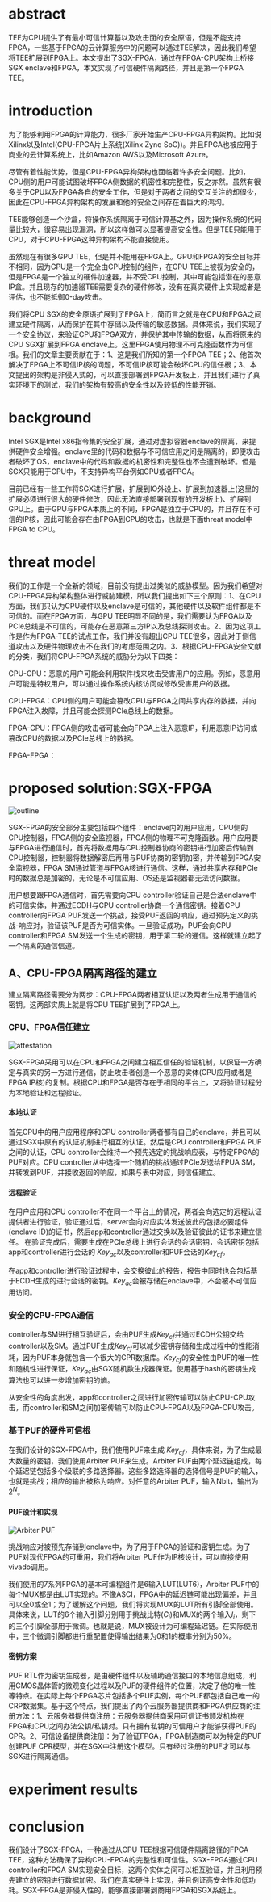# abstract
TEE为CPU提供了有最小可信计算基以及攻击面的安全原语，但是不能支持FPGA，一些基于FPGA的云计算服务中的问题可以通过TEE解决，因此我们希望将TEE扩展到FPGA上。本文提出了SGX-FPGA，通过在FPGA-CPU架构上桥接SGX enclave和FPGA，本文实现了可信硬件隔离路径，并且是第一个FPGA TEE。
# introduction
为了能够利用FPGA的计算能力，很多厂家开始生产CPU-FPGA异构架构。比如说Xilinx以及Intel(CPU-FPGA片上系统(Xilinx Zynq SoC))。并且FPGA也被应用于商业的云计算系统上，比如Amazon AWS以及Microsoft Azure。

尽管有着性能优势，但是CPU-FPGA异构架构也面临着许多安全问题。比如，CPU侧的用户可能试图破坏FPGA侧数据的机密性和完整性，反之亦然。虽然有很多关于CPU以及FPGA各自的安全工作，但是对于两者之间的交互关注的却很少，因此在CPU-FPGA异构架构的发展和他的安全之间存在着巨大的鸿沟。

TEE能够创造一个沙盒，将操作系统隔离于可信计算基之外，因为操作系统的代码量比较大，很容易出现漏洞，所以这样做可以显著提高安全性。但是TEE只能用于CPU，对于CPU-FPGA这种异构架构不能直接使用。

虽然现在有很多GPU TEE，但是并不能用在FPGA上。GPU和FPGA的安全目标并不相同，因为GPU是一个完全由CPU控制的组件，在GPU TEE上被视为安全的，但是FPGA是一个独立的硬件加速器，并不受CPU控制，其中可能包括潜在的恶意IP盒。并且现存的加速器TEE需要复杂的硬件修改，没有在真实硬件上实现或者是评估，也不能抵御0-day攻击。

我们将CPU SGX的安全原语扩展到了FPGA上，简而言之就是在CPU和FPGA之间建立硬件隔离，从而保护在其中存储以及传输的敏感数据。具体来说，我们实现了一个安全协议，来验证CPU和FPGA双方，并保护其中传输的数据，从而将原来的CPU SGX扩展到FPGA enclave上。这里FPGA使用物理不可克隆函数作为可信根。我们的文章主要贡献在于：1、这是我们所知的第一个FPGA TEE；2、他首次解决了FPGA上不可信IP核的问题，不可信IP核可能会破坏CPU的信任根；3、本文提出的架构是非侵入式的，可以直接部署到FPGA开发板上，并且我们进行了真实环境下的测试，我们的架构有较高的安全性以及较低的性能开销。
# background

Intel SGX是Intel x86指令集的安全扩展，通过对虚拟容器enclave的隔离，来提供硬件安全增强。enclave里的代码和数据与不可信应用之间是隔离的，即便攻击者破坏了OS，enclave中的代码和数据的机密性和完整性也不会遭到破坏。但是SGX只能用于CPU中，不支持异构平台例如GPU或者FPGA。

目前已经有一些工作将SGX进行扩展，扩展到IO外设上、扩展到加速器上(这里的扩展必须进行很大的硬件修改，因此无法直接部署到现有的开发板上)、扩展到GPU上。由于GPU与FPGA本质上的不同，FPGA是独立于CPU的，并且存在不可信的IP核，因此可能会存在由FPGA到CPU的攻击，也就是下面threat model中FPGA to CPU。
# threat model

我们的工作是一个全新的领域，目前没有提出过类似的威胁模型。因为我们希望对CPU-FPGA异构架构整体进行威胁建模，所以我们提出如下三个原则：1、在CPU方面，我们只认为CPU硬件以及enclave是可信的，其他硬件以及软件组件都是不可信的。而在FPGA方面，与GPU TEE明显不同的是，我们需要认为FPGA以及PCIe总线是不可信的，可能存在恶意第三方IP以及总线探测攻击。2、因为这项工作是作为FPGA-TEE的试点工作，我们并没有超出CPU TEE很多，因此对于侧信道攻击以及硬件物理攻击不在我们的考虑范围之内。3、根据CPU-FPGA安全文献的分类，我们将CPU-FPGA系统的威胁分为以下四类：

CPU-CPU：恶意的用户可能会利用软件栈来攻击受害用户的应用。例如，恶意用户可能是特权用户，可以通过操作系统内核访问或修改受害用户的数据。

CPU-FPGA：CPU侧的用户可能会篡改CPU与FPGA之间共享内存的数据，并向FPGA注入故障，并且可能会探测PCIe总线上的数据。

FPGA-CPU：FPGA侧的攻击者可能会向FPGA上注入恶意IP，利用恶意IP访问或篡改CPU的数据以及PCIe总线上的数据。

FPGA-FPGA：
# proposed solution:SGX-FPGA

![outline](outline.png "./pic/")

SGX-FPGA的安全部分主要包括四个组件：enclave内的用户应用，CPU侧的CPU控制器，FPGA侧的安全监视器，FPGA侧的物理不可克隆函数。用户应用要与FPGA进行通信时，首先将数据用与CPU控制器协商的密钥进行加密后传输到CPU控制器，控制器将数据解密后再用与PUF协商的密钥加密，并传输到FPGA安全监视器，FPGA SM通过管道与FPGA核进行通信。这样，通过共享内存和PCIe时的数据总是加密的，无论是不可信应用、OS还是监视器都无法访问数据。

用户想要跟FPGA通信时，首先需要向CPU controller验证自己是合法enclave中的可信实体，并通过ECDH与CPU controller协商一个通信密钥。接着CPU controller向FPGA PUF发送一个挑战，接受PUF返回的响应，通过预先定义的挑战-响应对，验证该PUF是否为可信实体。一旦验证成功，PUF会向CPU controller和FPGA SM发送一个生成的密钥，用于第二轮的通信。这样就建立起了一个隔离的通信信道。

## A、CPU-FPGA隔离路径的建立

建立隔离路径需要分为两步：CPU-FPGA两者相互认证以及两者生成用于通信的密钥。这两部实质上就是将CPU TEE扩展到了FPGA上。
### CPU、FPGA信任建立

![attestation](attestation.png "./pic")

SGX-FPGA采用可以在CPU和FPGA之间建立相互信任的验证机制，以保证一方确定与真实的另一方进行通信，防止攻击者创造一个恶意的实体(CPU应用或者是FPGA IP核)的复制。根据CPU和FPGA是否存在于相同的平台上，又将验证过程分为本地验证和远程验证。
#### 本地认证
首先CPU中的用户应用程序和CPU controller两者都有自己的enclave，并且可以通过SGX中原有的认证机制进行相互的认证。然后是CPU controller和FPGA PUF之间的认证，CPU controller会维持一个预先选定的挑战响应表，与特定FPGA的PUF对应。CPU controller从中选择一个随机的挑战通过PCIe发送给FPUA SM，并转发到PUF，并接收返回的响应，如果与表中对应，则信任建立。
#### 远程验证
在用户应用和CPU controller不在同一个平台上的情况，两者会向选定的远程认证提供者进行验证，验证通过后，server会向对应实体发送彼此的包括必要组件(enclave ID)的证书，然后app和controller通过交换以及验证彼此的证书来建立信任。
在验证完成后，需要生成在PCIe总线上进行会话的会话密钥，会话密钥包括app和controller进行会话的 $Key_{ac}$以及controller和PUF会话的$Key_{cf}$。

在app和controller进行验证过程中，会交换彼此的报告，报告中同时也会包括基于ECDH生成的进行会话的密钥。$Key_{ac}$会被存储在enclave中，不会被不可信应用访问。

### 安全的CPU-FPGA通信
controller与SM进行相互验证后，会由PUF生成$Key_{cf}$并通过ECDH公钥交给controller以及SM。通过PUF生成$Key_{cf}$可以减少密钥存储和生成过程中的性能消耗，因为PUF本身就包含一个很大的CPR数据库。$Key_{cf}$的安全性由PUF的唯一性和随机性进行保证，$Key_{ac}$由SGX随机数生成器保证。使用基于hash的密钥生成算法也可以进一步增加密钥的熵。

从安全性的角度出发，app和controller之间进行加密传输可以防止CPU-CPU攻击，而controller和SM之间加密传输可以防止CPU-FPGA以及FPGA-CPU攻击。

### 基于PUF的硬件可信根
在我们设计的SGX-FPGA中，我们使用PUF来生成 $Key_{cf}$，具体来说，为了生成最大数量的密钥，我们使用Arbiter PUF来生成。Arbiter PUF由两个延迟链组成，每个延迟链包括多个级联的多路选择器。这些多路选择器的选择信号是PUF的输入，也就是挑战；相应的输出被称为响应。对任意的Arbiter PUF，输入Nbit，输出为$2^N$。
#### PUF设计和实现

![Arbiter PUF](Arbiter_PUF.png "./pic")

挑战响应对被预先存储到enclave中，为了用于FPGA的验证和密钥生成。为了PUF对现代FPGA的可重用，我们将Arbiter PUF作为IP核设计，可以直接使用vivado调用。

我们使用的7系列FPGA的基本可编程组件是6输入LUT(LUT6)，Arbiter PUF中的每个MUX都是由LUT实现的。不像ASCI，FPGA中的延迟链可能出现偏差，并且可以全0或全1；为了缓解这个问题，我们将实现MUX的LUT所有引脚全部使用。具体来说，LUT的6个输入引脚分别用于挑战比特($C_i$)和MUX的两个输入$I_i$，剩下的三个引脚全部用于微调。也就是说，MUX被设计为可编程延迟链。在实际使用中，三个微调引脚都进行重配置使得输出结果为0和1的概率分别为50%。

#### 密钥方案
PUF RTL作为密钥生成器，是由硬件组件以及辅助通信接口的本地信息组成，利用CMOS晶体管的微观变化过程以及PUF的硬件组件的位置，决定了他的唯一性等特点。在实际上每个FPGA芯片包括多个PUF实例，每个PUF都包括自己唯一的CRP数据集。基于这个特点，我们提出了两个云服务器提供商和FPGA供应商的注册方法：1、云服务器提供商注册：云服务器提供商采用可信证书颁发机构在FPGA和CPU之间办法公钥/私钥对。只有拥有私钥的可信用户才能够获得PUF的CPR。2、可信设备提供商注册：为了验证FPGA，FPGA制造商可以为特定的PUF创建PUF CPR模型，并在SGX中注册这个模型。只有经过注册的PUF才可以与SGX进行隔离通信。

# experiment results
# conclusion
我们设计了SGX-FPGA，一种通过从CPU TEE根据可信硬件隔离路径的FPGA TEE，这种方法确保了异构CPU-FPGA的完整性和可信性。SGX-FPGA通过CPU controller和FPGA SM实现安全目标，这两个实体之间可以相互验证，并且利用预先建立的密钥进行数据加密。我们在真实硬件上实现，并且例证高安全性和低功耗。SGX-FPGA是非侵入性的，能够直接部署到商用FPGA和SGX系统上。
